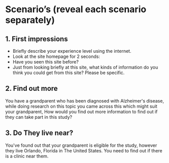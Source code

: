 # Scenario’s (reveal each scenario separately)

## 1. First impressions
  - Briefly describe your experience level using the internet.
  - Look at the site homepage for 2 seconds:
  - Have you seen this site before?
  - Just from looking briefly at this site, what kinds of information do you think you could get from this site? Please be specific.

## 2. Find out more

You have a grandparent who has been diagnosed with Alzheimer's disease, while doing research on this topic you came across this which might suit your grandparent, How would you find out more information to find out if they can take part in this study?

## 3. Do They live near?

You've found out that your grandparent is eligible for the study, however they live Orlando, Florida in The United States. You need to find out if there is a clinic near them.